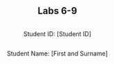 ﻿<div style="display: flex; flex-direction: column; justify-content: center; align-items: center; height: 100vh;">

  <h2>Labs 6-9</h2>
  
  <p>Student ID: [Student ID]</p>
  <p>Student Name: [First and Surname]</p>

</div>

# Lab 6

## Set up an EC2 instance

### [1] Create an EC2 micro instance with Ubuntu and SSH into it. 

[Refer to the marking rubrics for sufficient step-by-step description.]

### [2] Install the Python 3 virtual environment package. 

[Refer to the marking rubrics for sufficient step-by-step description.]

### [3] Access a directory 

[Refer to the marking rubrics for sufficient step-by-step description.]

### [4] Set up a virtual environment

[Refer to the marking rubrics for sufficient step-by-step description.]

### [5] Activate the virtual environment

[Refer to the marking rubrics for sufficient step-by-step description.]

### [6] Install nginx

[Refer to the marking rubrics for sufficient step-by-step description.]

### [7] Configure nginx

[Refer to the marking rubrics for sufficient step-by-step description.]

### [8] Restart nginx

[Refer to the marking rubrics for sufficient step-by-step description.]

### [9] Access your EC2 instance

[Refer to the marking rubrics for sufficient step-by-step description.]

## Set up Django inside the created EC2 instance

### [1] Edit the following files (create them if not exist)

[Refer to the marking rubrics for sufficient step-by-step description.]

### [2] Run the web server again

[Refer to the marking rubrics for sufficient step-by-step description.]

### [3] Access the EC2 instance

[Refer to the marking rubrics for sufficient step-by-step description.]

## Set up an ALB

### [1] Create an application load balancer

[Refer to the marking rubrics for sufficient step-by-step description.]

### [2] Health check

[Refer to the marking rubrics for sufficient step-by-step description.]

### [3] Access

[Refer to the marking rubrics for sufficient step-by-step description.]

<div style="page-break-after: always;"></div>

# Lab 7

<div style="page-break-after: always;"></div>

# Lab 8

<div style="page-break-after: always;"></div>
# Lab 9

